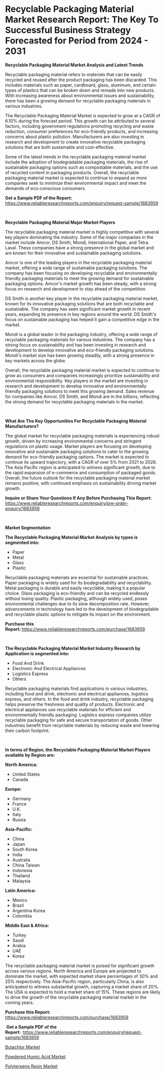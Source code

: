 <p><h1>Recyclable Packaging Material Market Research Report: The Key To Successful Business Strategy Forecasted for Period from 2024 - 2031</h1></p><p><strong>Recyclable Packaging Material Market Analysis and Latest Trends</strong></p>
<p><p>Recyclable packaging material refers to materials that can be easily recycled and reused after the product packaging has been discarded. This includes materials such as paper, cardboard, glass, aluminum, and certain types of plastics that can be broken down and remade into new products. With increasing awareness about environmental issues and sustainability, there has been a growing demand for recyclable packaging materials in various industries.</p><p>The Recyclable Packaging Material Market is expected to grow at a CAGR of 6.10% during the forecast period. This growth can be attributed to several factors, including government regulations promoting recycling and waste reduction, consumer preferences for eco-friendly products, and increasing concerns about plastic pollution. Manufacturers are also investing in research and development to create innovative recyclable packaging solutions that are both sustainable and cost-effective.</p><p>Some of the latest trends in the recyclable packaging material market include the adoption of biodegradable packaging materials, the rise of sustainable packaging options such as compostable materials, and the use of recycled content in packaging products. Overall, the recyclable packaging material market is expected to continue to expand as more companies seek to minimize their environmental impact and meet the demands of eco-conscious consumers.</p></p>
<p><strong>Get a Sample PDF of the Report:&nbsp;</strong> <a href="https://www.reliableresearchreports.com/enquiry/request-sample/1683959">https://www.reliableresearchreports.com/enquiry/request-sample/1683959</a></p>
<p>&nbsp;</p>
<p><strong>Recyclable Packaging Material Major Market Players</strong></p>
<p><p>The recyclable packaging material market is highly competitive with several key players dominating the industry. Some of the major companies in the market include Amcor, DS Smith, Mondi, International Paper, and Tetra Laval. These companies have a strong presence in the global market and are known for their innovative and sustainable packaging solutions.</p><p>Amcor is one of the leading players in the recyclable packaging material market, offering a wide range of sustainable packaging solutions. The company has been focusing on developing recyclable and environmentally friendly packaging materials to meet the growing demand for sustainable packaging options. Amcor's market growth has been steady, with a strong focus on research and development to stay ahead of the competition.</p><p>DS Smith is another key player in the recyclable packaging material market, known for its innovative packaging solutions that are both recyclable and sustainable. The company has seen significant market growth in recent years, expanding its presence in key regions around the world. DS Smith's focus on sustainable packaging has helped it gain a competitive edge in the market.</p><p>Mondi is a global leader in the packaging industry, offering a wide range of recyclable packaging materials for various industries. The company has a strong focus on sustainability and has been investing in research and development to develop innovative and eco-friendly packaging solutions. Mondi's market size has been growing steadily, with a strong presence in key markets across the globe.</p><p>Overall, the recyclable packaging material market is expected to continue to grow as consumers and companies increasingly prioritize sustainability and environmental responsibility. Key players in the market are investing in research and development to develop innovative and environmentally friendly packaging solutions to meet this growing demand. Sales revenue for companies like Amcor, DS Smith, and Mondi are in the billions, reflecting the strong demand for recyclable packaging materials in the market.</p></p>
<p>&nbsp;</p>
<p><strong>What Are The Key Opportunities For Recyclable Packaging Material Manufacturers?</strong></p>
<p><p>The global market for recyclable packaging materials is experiencing robust growth, driven by increasing environmental concerns and stringent regulations on plastic usage. Market players are focusing on developing innovative and sustainable packaging solutions to cater to the growing demand for eco-friendly packaging options. The market is expected to continue its upward trajectory, with a CAGR of over 5% from 2021 to 2026. The Asia Pacific region is anticipated to witness significant growth, due to the rapid expansion of e-commerce and consumption of packaged goods. Overall, the future outlook for the recyclable packaging material market remains positive, with continued emphasis on sustainability driving market growth.</p></p>
<p><strong>Inquire or Share Your Questions If Any Before Purchasing This Report:</strong> <a href="https://www.reliableresearchreports.com/enquiry/pre-order-enquiry/1683959">https://www.reliableresearchreports.com/enquiry/pre-order-enquiry/1683959</a></p>
<p>&nbsp;</p>
<p><strong>Market Segmentation</strong></p>
<p><strong>The Recyclable Packaging Material Market Analysis by types is segmented into:</strong></p>
<p><ul><li>Paper</li><li>Metal</li><li>Glass</li><li>Plastic</li></ul></p>
<p><p>Recyclable packaging materials are essential for sustainable practices. Paper packaging is widely used for its biodegradability and recyclability. Metal packaging is durable and easily recyclable, making it a popular choice. Glass packaging is eco-friendly and can be recycled endlessly without losing quality. Plastic packaging, although widely used, poses environmental challenges due to its slow decomposition rate. However, advancements in technology have led to the development of biodegradable and recyclable plastic options to mitigate its impact on the environment.</p></p>
<p><strong>Purchase this Report:&nbsp;</strong><a href="https://www.reliableresearchreports.com/purchase/1683959">https://www.reliableresearchreports.com/purchase/1683959</a></p>
<p>&nbsp;</p>
<p><strong>The Recyclable Packaging Material Market Industry Research by Application is segmented into:</strong></p>
<p><ul><li>Food And Drink</li><li>Electronic And Electrical Appliances</li><li>Logistics Express</li><li>Others</li></ul></p>
<p><p>Recyclable packaging materials find applications in various industries, including food and drink, electronic and electrical appliances, logistics express, and others. In the food and drink industry, recyclable packaging helps preserve the freshness and quality of products. Electronic and electrical appliances use recyclable materials for efficient and environmentally friendly packaging. Logistics express companies utilize recyclable packaging for safe and secure transportation of goods. Other industries benefit from recyclable materials by reducing waste and lowering their carbon footprint.</p></p>
<p>&nbsp;</p>
<p><strong>In terms of Region, the Recyclable Packaging Material Market Players available by Region are:</strong></p>
<p>
    <p> <strong> North America: </strong>
        <ul>
            <li>United States</li>
            <li>Canada</li>
        </ul>
        </p> 
    <p> <strong> Europe: </strong>
        <ul>
            <li>Germany</li>
            <li>France</li>
            <li>U.K.</li>
            <li>Italy</li>
            <li>Russia</li>
        </ul>
        </p> 
    <p> <strong> Asia-Pacific: </strong>
        <ul>
            <li>China</li>
            <li>Japan</li>
            <li>South Korea</li>
            <li>India</li>
            <li>Australia</li>
            <li>China Taiwan</li>
            <li>Indonesia</li>
            <li>Thailand</li>
            <li>Malaysia</li>
        </ul>
        </p> 
    <p> <strong> Latin America: </strong>
        <ul>
            <li>Mexico</li>
            <li>Brazil</li>
            <li>Argentina Korea</li>
            <li>Colombia</li>
        </ul>
        </p> 
    <p> <strong> Middle East & Africa: </strong>
        <ul>
            <li>Turkey</li>
            <li>Saudi</li>
            <li>Arabia</li>
            <li>UAE</li>
            <li>Korea</li>
        </ul>
    </p>
    </p>
<p><p>The recyclable packaging material market is poised for significant growth across various regions. North America and Europe are projected to dominate the market, with expected market share percentages of 30% and 25% respectively. The Asia-Pacific region, particularly China, is also anticipated to witness substantial growth, capturing a market share of 20%. The USA is expected to hold a market share of 15%. These regions are likely to drive the growth of the recyclable packaging material market in the coming years.</p></p>
<p><strong>Purchase this Report: </strong><a href="https://www.reliableresearchreports.com/purchase/1683959">https://www.reliableresearchreports.com/purchase/1683959</a></p>
<p>&nbsp;<strong>Get a Sample PDF of the Report:&nbsp;&nbsp;</strong><a href="https://www.reliableresearchreports.com/enquiry/request-sample/1683959">https://www.reliableresearchreports.com/enquiry/request-sample/1683959</a></p>
<p><strong></strong></p>
<p><p><a href="https://github.com/singletonthaxterkelliehr2df/Market-Research-Report-List-1/blob/main/butachlor-market.md">Butachlor Market</a></p><p><a href="https://github.com/kosella/Market-Research-Report-List-2/blob/main/powdered-humic-acid-market.md">Powdered Humic Acid Market</a></p><p><a href="https://github.com/kufem1/Market-Research-Report-List-1/blob/main/polyterpene-resin-market.md">Polyterpene Resin Market</a></p></p>